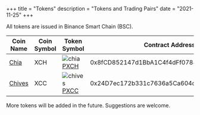 +++
title = "Tokens"
description = "Tokens and Trading Pairs"
date = "2021-11-25"
+++

All tokens are issued in Binance Smart Chain (BSC).

| Coin Name                             | Coin Symbol | Token Symbol                                                                                                   | Contract Address                           | Trading Pair|
| ------------------------------------- | ----------- | -------------------------------------------------------------------------------------------------------------- | ------------------------------------------ | --------------------------------------------------------------------------------------------- |
| [Chia](https://www.chia.net)          | XCH         | ![chia](/images/chia-logo.png)[PXCH](https://bscscan.com/token/0x8fCD852147d1BbA1C4f4dFf07880cCB25DD36DD7)     | 0x8fCD852147d1BbA1C4f4dFf07880cCB25DD36DD7 | [PXCH/BUSD](https://pancakeswap.finance/info/pool/0xffdfb45e3d743ec10eb793fdcee3055ea82c270c) |
| [Chives](https://www.chivescoin.org/) | XCC         | ![chives](/images/chives-logo.png)[PXCC](https://bscscan.com/token/0x24D7ec172b331c7636a5Ca604de890996e5e2028) | 0x24D7ec172b331c7636a5Ca604de890996e5e2028 | [PXCC/BUSD](https://pancakeswap.finance/info/pool/0x62608fa59fcd378cd71ce277a50f24df333b4633) |

More tokens will be added in the future. Suggestions are welcome.
